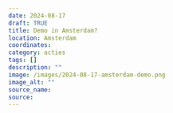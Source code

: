 ```yaml
---
date: 2024-08-17
draft: TRUE
title: Demo in Amsterdam?
location: Amsterdam
coordinates: 
category: acties
tags: []
description: ""
image: /images/2024-08-17-amsterdam-demo.png
image_alt: ""
source_name: 
source: 
---
```

